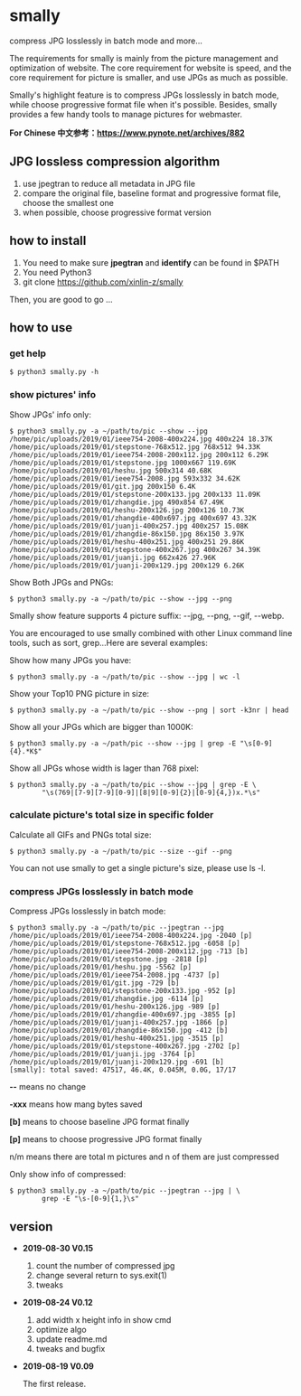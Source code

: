 # smally
compress JPG losslessly in batch mode and more...

The requirements for smally is mainly from the picture management and 
optimization of website. The core requirement for website is speed, and the 
core requirement for picture is smaller, and use JPGs as much as possible.

Smally's highlight feature is to compress JPGs losslessly in batch mode, while
choose progressive format file when it's possible. Besides, smally provides a 
few handy tools to manage pictures for webmaster.

**For Chinese 中文参考：https://www.pynote.net/archives/882**

## JPG lossless compression algorithm
1. use jpegtran to reduce all metadata in JPG file
2. compare the original file, baseline format and progressive format file,
choose the smallest one
3. when possible, choose progressive format version

## how to install
1. You need to make sure **jpegtran** and **identify** can be found in $PATH
2. You need Python3
3. git clone https://github.com/xinlin-z/smally

Then, you are good to go ...

## how to use
### get help
    $ python3 smally.py -h

### show pictures' info
Show JPGs' info only:    

    $ python3 smally.py -a ~/path/to/pic --show --jpg
    /home/pic/uploads/2019/01/ieee754-2008-400x224.jpg 400x224 18.37K
    /home/pic/uploads/2019/01/stepstone-768x512.jpg 768x512 94.33K
    /home/pic/uploads/2019/01/ieee754-2008-200x112.jpg 200x112 6.29K
    /home/pic/uploads/2019/01/stepstone.jpg 1000x667 119.69K
    /home/pic/uploads/2019/01/heshu.jpg 500x314 40.68K
    /home/pic/uploads/2019/01/ieee754-2008.jpg 593x332 34.62K
    /home/pic/uploads/2019/01/git.jpg 200x150 6.4K
    /home/pic/uploads/2019/01/stepstone-200x133.jpg 200x133 11.09K
    /home/pic/uploads/2019/01/zhangdie.jpg 490x854 67.49K
    /home/pic/uploads/2019/01/heshu-200x126.jpg 200x126 10.73K
    /home/pic/uploads/2019/01/zhangdie-400x697.jpg 400x697 43.32K
    /home/pic/uploads/2019/01/juanji-400x257.jpg 400x257 15.08K
    /home/pic/uploads/2019/01/zhangdie-86x150.jpg 86x150 3.97K
    /home/pic/uploads/2019/01/heshu-400x251.jpg 400x251 29.86K
    /home/pic/uploads/2019/01/stepstone-400x267.jpg 400x267 34.39K
    /home/pic/uploads/2019/01/juanji.jpg 662x426 27.96K
    /home/pic/uploads/2019/01/juanji-200x129.jpg 200x129 6.26K


Show Both JPGs and PNGs:
    
    $ python3 smally.py -a ~/path/to/pic --show --jpg --png

Smally show feature supports 4 picture suffix: --jpg, --png, --gif, --webp.

You are encouraged to use smally combined with other Linux command line tools,
such as sort, grep...Here are several examples:

Show how many JPGs you have:

    $ python3 smally.py -a ~/path/to/pic --show --jpg | wc -l

Show your Top10 PNG picture in size:

    $ python3 smally.py -a ~/path/to/pic --show --png | sort -k3nr | head

Show all your JPGs which are bigger than 1000K:

    $ python3 smally.py -a ~/path/pic --show --jpg | grep -E "\s[0-9]{4}.*K$"

Show all JPGs whose width is lager than 768 pixel:

    $ python3 smally.py -a ~/path/to/pic --show --jpg | grep -E \
            "\s(769|[7-9][7-9][0-9]|[8|9][0-9]{2}|[0-9]{4,})x.*\s"

### calculate picture's total size in specific folder
Calculate all GIFs and PNGs total size:

    $ python3 smally.py -a ~/path/to/pic --size --gif --png

You can not use smally to get a single picture's size, please use ls -l.

### compress JPGs losslessly in batch mode
Compress JPGs losslessly in batch mode:

    $ python3 smally.py -a ~/path/to/pic --jpegtran --jpg
    /home/pic/uploads/2019/01/ieee754-2008-400x224.jpg -2040 [p]
    /home/pic/uploads/2019/01/stepstone-768x512.jpg -6058 [p]
    /home/pic/uploads/2019/01/ieee754-2008-200x112.jpg -713 [b]
    /home/pic/uploads/2019/01/stepstone.jpg -2818 [p]
    /home/pic/uploads/2019/01/heshu.jpg -5562 [p]
    /home/pic/uploads/2019/01/ieee754-2008.jpg -4737 [p]
    /home/pic/uploads/2019/01/git.jpg -729 [b]
    /home/pic/uploads/2019/01/stepstone-200x133.jpg -952 [p]
    /home/pic/uploads/2019/01/zhangdie.jpg -6114 [p]
    /home/pic/uploads/2019/01/heshu-200x126.jpg -989 [p]
    /home/pic/uploads/2019/01/zhangdie-400x697.jpg -3855 [p]
    /home/pic/uploads/2019/01/juanji-400x257.jpg -1866 [p]
    /home/pic/uploads/2019/01/zhangdie-86x150.jpg -412 [b]
    /home/pic/uploads/2019/01/heshu-400x251.jpg -3515 [p]
    /home/pic/uploads/2019/01/stepstone-400x267.jpg -2702 [p]
    /home/pic/uploads/2019/01/juanji.jpg -3764 [p]
    /home/pic/uploads/2019/01/juanji-200x129.jpg -691 [b]
    [smally]: total saved: 47517, 46.4K, 0.045M, 0.0G, 17/17


**--** means no change

**-xxx** means how mang bytes saved

**[b]** means to choose baseline JPG format finally

**[p]** means to choose progressive JPG format finally

n/m means there are total m pictures and n of them are just compressed 

Only show info of compressed:

    $ python3 smally.py -a ~/path/to/pic --jpegtran --jpg | \
            grep -E "\s-[0-9]{1,}\s"


## version

* **2019-08-30 V0.15**

    1. count the number of compressed jpg
    2. change several return to sys.exit(1)
    3. tweaks

* **2019-08-24 V0.12**

    1. add width x height info in show cmd
    2. optimize algo
    3. update readme.md
    4. tweaks and bugfix

* **2019-08-19 V0.09**

    The first release.
